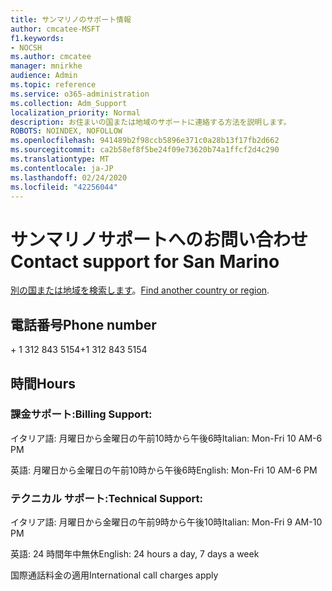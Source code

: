 ```yaml
---
title: サンマリノのサポート情報
author: cmcatee-MSFT
f1.keywords:
- NOCSH
ms.author: cmcatee
manager: mnirkhe
audience: Admin
ms.topic: reference
ms.service: o365-administration
ms.collection: Adm_Support
localization_priority: Normal
description: お住まいの国または地域のサポートに連絡する方法を説明します。
ROBOTS: NOINDEX, NOFOLLOW
ms.openlocfilehash: 941489b2f98ccb5896e371c0a28b13f17fb2d662
ms.sourcegitcommit: ca2b58ef8f5be24f09e73620b74a1ffcf2d4c290
ms.translationtype: MT
ms.contentlocale: ja-JP
ms.lasthandoff: 02/24/2020
ms.locfileid: "42256044"
---
```

# <a name="contact-support-for-san-marino"></a><span data-ttu-id="c6ba9-103">サンマリノサポートへのお問い合わせ</span><span class="sxs-lookup"><span data-stu-id="c6ba9-103">Contact support for San Marino</span></span>

<span data-ttu-id="c6ba9-104">[別の国または地域を検索します](../contact-support-for-business-products.md)。</span><span class="sxs-lookup"><span data-stu-id="c6ba9-104">[Find another country or region](../contact-support-for-business-products.md).</span></span>

## <a name="phone-number"></a><span data-ttu-id="c6ba9-105">電話番号</span><span class="sxs-lookup"><span data-stu-id="c6ba9-105">Phone number</span></span>
<span data-ttu-id="c6ba9-106">+ 1 312 843 5154</span><span class="sxs-lookup"><span data-stu-id="c6ba9-106">+1 312 843 5154</span></span>

## <a name="hours"></a><span data-ttu-id="c6ba9-107">時間</span><span class="sxs-lookup"><span data-stu-id="c6ba9-107">Hours</span></span>
### <a name="billing-support"></a><span data-ttu-id="c6ba9-108">課金サポート:</span><span class="sxs-lookup"><span data-stu-id="c6ba9-108">Billing Support:</span></span>

<span data-ttu-id="c6ba9-109">イタリア語: 月曜日から金曜日の午前10時から午後6時</span><span class="sxs-lookup"><span data-stu-id="c6ba9-109">Italian: Mon-Fri 10 AM-6 PM</span></span>

<span data-ttu-id="c6ba9-110">英語: 月曜日から金曜日の午前10時から午後6時</span><span class="sxs-lookup"><span data-stu-id="c6ba9-110">English: Mon-Fri 10 AM-6 PM</span></span>

### <a name="technical-support"></a><span data-ttu-id="c6ba9-111">テクニカル サポート:</span><span class="sxs-lookup"><span data-stu-id="c6ba9-111">Technical Support:</span></span>

<span data-ttu-id="c6ba9-112">イタリア語: 月曜日から金曜日の午前9時から午後10時</span><span class="sxs-lookup"><span data-stu-id="c6ba9-112">Italian: Mon-Fri 9 AM-10 PM</span></span>

<span data-ttu-id="c6ba9-113">英語: 24 時間年中無休</span><span class="sxs-lookup"><span data-stu-id="c6ba9-113">English: 24 hours a day, 7 days a week</span></span>

<span data-ttu-id="c6ba9-114">国際通話料金の適用</span><span class="sxs-lookup"><span data-stu-id="c6ba9-114">International call charges apply</span></span>